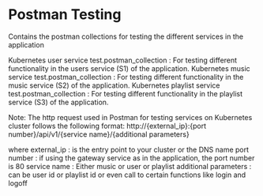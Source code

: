 # Postman Testing

Contains the postman collections for testing the different services in the application

Kubernetes user service test.postman_collection : For testing different functionality in the users service (S1) of the application.
Kubernetes music service test.postman_collection : For testing different functionality in the music service (S2) of the application.
Kubernetes playlist service test.postman_collection : For testing different functionality in the playlist service (S3) of the application.

Note:
The http request used in Postman for testing services on Kubernetes cluster follows the following format:
http://{external_ip}:{port number}/api/v1/{service name}/{additional parameters}

where external_ip : is the entry point to your cluster or the DNS name
      port number : if using the gateway service as in the application, the port number is 80
      service name : Either music or user or playlist
      additional parameters : can be user id or playlist id or even call to certain functions like login and logoff

